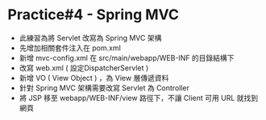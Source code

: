 # Practice#4 - Spring MVC

- 此練習為將 Servlet 改寫為 Spring MVC 架構
- 先增加相關套件注入在 pom.xml
- 新增 mvc-config.xml 在 src/main/webapp/WEB-INF 的目錄結構下
- 改寫 web.xml ( 設定DispatcherServlet )
- 新增 VO ( View Object ) ，為 View 層傳遞資料
- 針對 Spring MVC 架構需要改寫 Servlet 為 Controller
- 將 JSP 移至 webapp/WEB-INF/view 路徑下，不讓 Client 可用 URL 就找到網頁